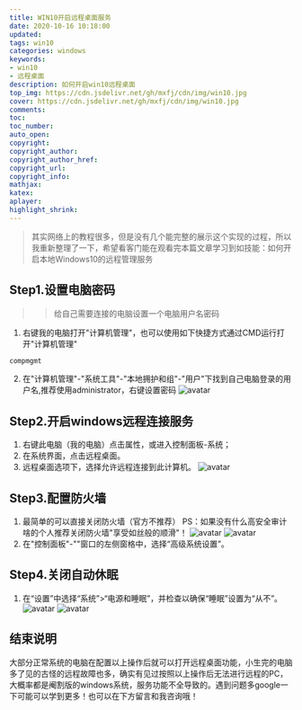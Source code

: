 ```yaml
---
title: WIN10开启远程桌面服务
date: 2020-10-16 10:18:00
updated:
tags: win10
categories: windows
keywords: 
- win10
- 远程桌面
description: 如何开启win10远程桌面
top_img: https://cdn.jsdelivr.net/gh/mxfj/cdn/img/win10.jpg
cover: https://cdn.jsdelivr.net/gh/mxfj/cdn/img/win10.jpg
comments:
toc:
toc_number:
auto_open:
copyright:
copyright_author:
copyright_author_href:
copyright_url:
copyright_info:
mathjax:
katex:
aplayer:
highlight_shrink:
---
```


>  其实网络上的教程很多，但是没有几个能完整的展示这个实现的过程，所以我重新整理了一下，希望看客门能在观看完本篇文章学习到如技能：如何开启本地Windows10的远程管理服务

## Step1.设置电脑密码

>> 给自己需要连接的电脑设置一个电脑用户名密码
1. 右键我的电脑打开"计算机管理"，也可以使用如下快捷方式通过CMD运行打开"计算机管理"
```bash 
compmgmt
``` 
2. 在"计算机管理"-"系统工具"-"本地拥护和组"-"用户"下找到自己电脑登录的用户名,推荐使用administrator，右键设置密码
![avatar](https://cdn.jsdelivr.net/gh/mxfj/cdn/img/WIN10KQYCZM1.jpg)
## Step2.开启windows远程连接服务
1. 右键此电脑（我的电脑）点击属性，或进入控制面板-系统；
2. 在系统界面，点击远程桌面。
3. 远程桌面选项下，选择允许远程连接到此计算机。
![avatar](https://cdn.jsdelivr.net/gh/mxfj/cdn/img/WIN10KQYCZM2.jpg)

## Step3.配置防火墙
1. 最简单的可以直接关闭防火墙（官方不推荐）
   PS：如果没有什么高安全审计啥的个人推荐关闭防火墙"享受如丝般的顺滑"！
![avatar](https://cdn.jsdelivr.net/gh/mxfj/cdn/img/WIN10KQYCZM3-1.jpg)
![avatar](https://cdn.jsdelivr.net/gh/mxfj/cdn/img/WIN10KQYCZM3.jpg)
2. 在"控制面板"-""窗口的左侧窗格中，选择“高级系统设置”。

## Step4.关闭自动休眠
1. 在“设置”中选择“系统”>“电源和睡眠”，并检查以确保“睡眠”设置为“从不”。
![avatar](https://cdn.jsdelivr.net/gh/mxfj/cdn/img/WIN10KQYCZM4.jpg)
![avatar](https://cdn.jsdelivr.net/gh/mxfj/cdn/img/WIN10KQYCZM4-1.jpg)

## 结束说明
大部分正常系统的电脑在配置以上操作后就可以打开远程桌面功能，小生完的电脑多了见的古怪的远程故障也多，确实有见过按照以上操作后无法进行远程的PC，大概率都是阉割版的windows系统，服务功能不全导致的。遇到问题多google一下可能可以学到更多！也可以在下方留言和我咨询哦！
